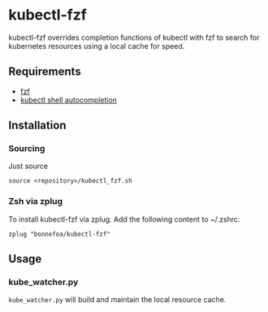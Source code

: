 # kubectl-fzf

kubectl-fzf overrides completion functions of kubectl with fzf to search for kubernetes resources using a local cache for speed.

## Requirements

- [fzf](https://github.com/junegunn/fzf)
- [kubectl shell autocompletion](https://kubernetes.io/docs/tasks/tools/install-kubectl/#enabling-shell-autocompletion)

## Installation

### Sourcing

Just source

```
source <repository>/kubectl_fzf.sh
```

### Zsh via zplug

To install kubectl-fzf via zplug. Add the following content to ~/.zshrc:
```
zplug "bonnefoa/kubectl-fzf"
```

## Usage

### kube_watcher.py

`kube_watcher.py` will build and maintain the local resource cache.

